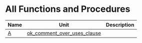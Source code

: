 # All Functions and Procedures


| Name | Unit | Description |
|---|---|---|
| [A](ok_comment_over_uses_clause.md#A) | [ok_comment_over_uses_clause](ok_comment_over_uses_clause.md) |   |

